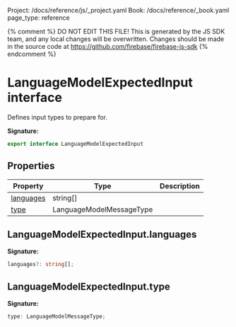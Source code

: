 Project: /docs/reference/js/_project.yaml
Book: /docs/reference/_book.yaml
page_type: reference

{% comment %}
DO NOT EDIT THIS FILE!
This is generated by the JS SDK team, and any local changes will be
overwritten. Changes should be made in the source code at
https://github.com/firebase/firebase-js-sdk
{% endcomment %}

# LanguageModelExpectedInput interface
Defines input types to prepare for.

<b>Signature:</b>

```typescript
export interface LanguageModelExpectedInput 
```

## Properties

|  Property | Type | Description |
|  --- | --- | --- |
|  [languages](./vertexai.languagemodelexpectedinput.md#languagemodelexpectedinputlanguages) | string\[\] |  |
|  [type](./vertexai.languagemodelexpectedinput.md#languagemodelexpectedinputtype) | LanguageModelMessageType |  |

## LanguageModelExpectedInput.languages

<b>Signature:</b>

```typescript
languages?: string[];
```

## LanguageModelExpectedInput.type

<b>Signature:</b>

```typescript
type: LanguageModelMessageType;
```

